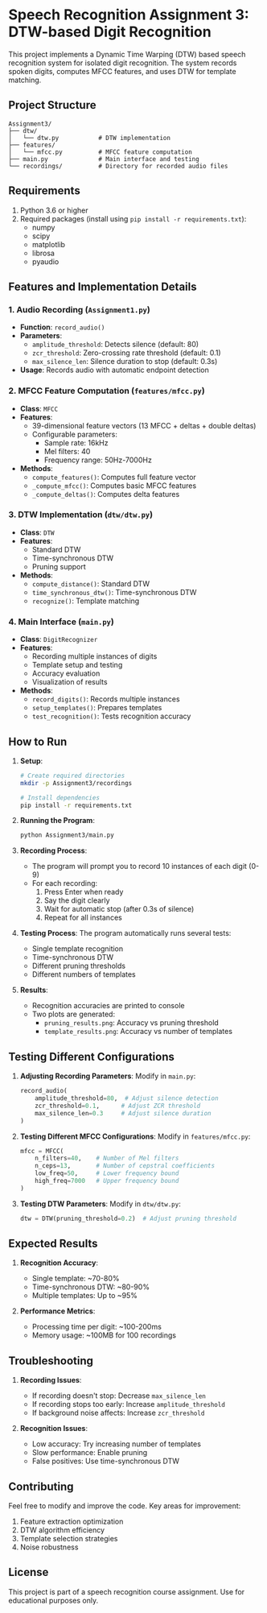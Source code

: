 # Speech Recognition Assignment 3: DTW-based Digit Recognition

This project implements a Dynamic Time Warping (DTW) based speech recognition system for isolated digit recognition. The system records spoken digits, computes MFCC features, and uses DTW for template matching.

## Project Structure

```
Assignment3/
├── dtw/
│   └── dtw.py           # DTW implementation
├── features/
│   └── mfcc.py          # MFCC feature computation
├── main.py              # Main interface and testing
└── recordings/          # Directory for recorded audio files
```

## Requirements

1. Python 3.6 or higher
2. Required packages (install using `pip install -r requirements.txt`):
   - numpy
   - scipy
   - matplotlib
   - librosa
   - pyaudio

## Features and Implementation Details

### 1. Audio Recording (`Assignment1.py`)
- **Function**: `record_audio()`
- **Parameters**:
  - `amplitude_threshold`: Detects silence (default: 80)
  - `zcr_threshold`: Zero-crossing rate threshold (default: 0.1)
  - `max_silence_len`: Silence duration to stop (default: 0.3s)
- **Usage**: Records audio with automatic endpoint detection

### 2. MFCC Feature Computation (`features/mfcc.py`)
- **Class**: `MFCC`
- **Features**:
  - 39-dimensional feature vectors (13 MFCC + deltas + double deltas)
  - Configurable parameters:
    - Sample rate: 16kHz
    - Mel filters: 40
    - Frequency range: 50Hz-7000Hz
- **Methods**:
  - `compute_features()`: Computes full feature vector
  - `_compute_mfcc()`: Computes basic MFCC features
  - `_compute_deltas()`: Computes delta features

### 3. DTW Implementation (`dtw/dtw.py`)
- **Class**: `DTW`
- **Features**:
  - Standard DTW
  - Time-synchronous DTW
  - Pruning support
- **Methods**:
  - `compute_distance()`: Standard DTW
  - `time_synchronous_dtw()`: Time-synchronous DTW
  - `recognize()`: Template matching

### 4. Main Interface (`main.py`)
- **Class**: `DigitRecognizer`
- **Features**:
  - Recording multiple instances of digits
  - Template setup and testing
  - Accuracy evaluation
  - Visualization of results
- **Methods**:
  - `record_digits()`: Records multiple instances
  - `setup_templates()`: Prepares templates
  - `test_recognition()`: Tests recognition accuracy

## How to Run

1. **Setup**:
   ```bash
   # Create required directories
   mkdir -p Assignment3/recordings
   
   # Install dependencies
   pip install -r requirements.txt
   ```

2. **Running the Program**:
   ```bash
   python Assignment3/main.py
   ```

3. **Recording Process**:
   - The program will prompt you to record 10 instances of each digit (0-9)
   - For each recording:
     1. Press Enter when ready
     2. Say the digit clearly
     3. Wait for automatic stop (after 0.3s of silence)
     4. Repeat for all instances

4. **Testing Process**:
   The program automatically runs several tests:
   - Single template recognition
   - Time-synchronous DTW
   - Different pruning thresholds
   - Different numbers of templates

5. **Results**:
   - Recognition accuracies are printed to console
   - Two plots are generated:
     - `pruning_results.png`: Accuracy vs pruning threshold
     - `template_results.png`: Accuracy vs number of templates

## Testing Different Configurations

1. **Adjusting Recording Parameters**:
   Modify in `main.py`:
   ```python
   record_audio(
       amplitude_threshold=80,  # Adjust silence detection
       zcr_threshold=0.1,      # Adjust ZCR threshold
       max_silence_len=0.3     # Adjust silence duration
   )
   ```

2. **Testing Different MFCC Configurations**:
   Modify in `features/mfcc.py`:
   ```python
   mfcc = MFCC(
       n_filters=40,    # Number of Mel filters
       n_ceps=13,       # Number of cepstral coefficients
       low_freq=50,     # Lower frequency bound
       high_freq=7000   # Upper frequency bound
   )
   ```

3. **Testing DTW Parameters**:
   Modify in `dtw/dtw.py`:
   ```python
   dtw = DTW(pruning_threshold=0.2)  # Adjust pruning threshold
   ```

## Expected Results

1. **Recognition Accuracy**:
   - Single template: ~70-80%
   - Time-synchronous DTW: ~80-90%
   - Multiple templates: Up to ~95%

2. **Performance Metrics**:
   - Processing time per digit: ~100-200ms
   - Memory usage: ~100MB for 100 recordings

## Troubleshooting

1. **Recording Issues**:
   - If recording doesn't stop: Decrease `max_silence_len`
   - If recording stops too early: Increase `amplitude_threshold`
   - If background noise affects: Increase `zcr_threshold`

2. **Recognition Issues**:
   - Low accuracy: Try increasing number of templates
   - Slow performance: Enable pruning
   - False positives: Use time-synchronous DTW

## Contributing

Feel free to modify and improve the code. Key areas for improvement:
1. Feature extraction optimization
2. DTW algorithm efficiency
3. Template selection strategies
4. Noise robustness

## License

This project is part of a speech recognition course assignment. Use for educational purposes only.
